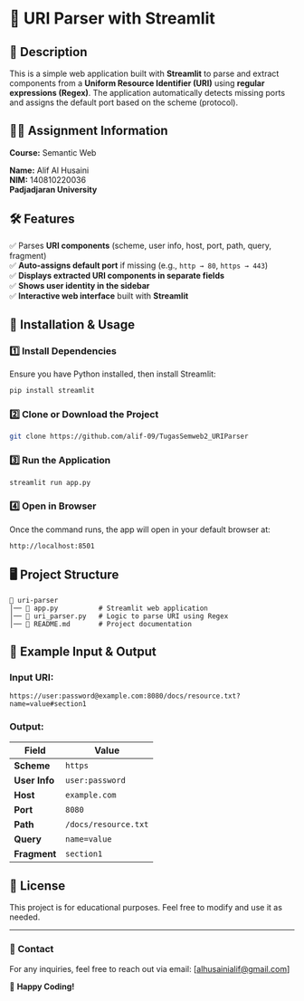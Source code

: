 # 📌 URI Parser with Streamlit

## 📖 Description
This is a simple web application built with **Streamlit** to parse and extract components from a **Uniform Resource Identifier (URI)** using **regular expressions (Regex)**. The application automatically detects missing ports and assigns the default port based on the scheme (protocol).

## 👨‍🎓 Assignment Information
**Course:** Semantic Web

**Name:** Alif Al Husaini  
**NIM:** 140810220036  
**Padjadjaran University**

## 🛠 Features
✅ Parses **URI components** (scheme, user info, host, port, path, query, fragment)  
✅ **Auto-assigns default port** if missing (e.g., `http → 80`, `https → 443`)  
✅ **Displays extracted URI components in separate fields**  
✅ **Shows user identity in the sidebar**  
✅ **Interactive web interface** built with **Streamlit**  

## 📌 Installation & Usage
### 1️⃣ Install Dependencies
Ensure you have Python installed, then install Streamlit:
```sh
pip install streamlit
```

### 2️⃣ Clone or Download the Project
```sh
git clone https://github.com/alif-09/TugasSemweb2_URIParser
```

### 3️⃣ Run the Application
```sh
streamlit run app.py
```

### 4️⃣ Open in Browser
Once the command runs, the app will open in your default browser at:
```
http://localhost:8501
```

## 🖥️ Project Structure
```
📁 uri-parser
│── 📄 app.py          # Streamlit web application
│── 📄 uri_parser.py   # Logic to parse URI using Regex
│── 📄 README.md       # Project documentation
```

## 🔎 Example Input & Output
### Input URI:
```
https://user:password@example.com:8080/docs/resource.txt?name=value#section1
```

### Output:
| Field       | Value                           |
|------------|---------------------------------|
| **Scheme**  | `https`                         |
| **User Info** | `user:password`               |
| **Host**    | `example.com`                   |
| **Port**    | `8080`                          |
| **Path**    | `/docs/resource.txt`            |
| **Query**   | `name=value`                    |
| **Fragment** | `section1`                     |

 

## 📜 License
This project is for educational purposes. Feel free to modify and use it as needed.  

---
### 📩 Contact
For any inquiries, feel free to reach out via email: [alhusainialif@gmail.com]  

🚀 **Happy Coding!**
